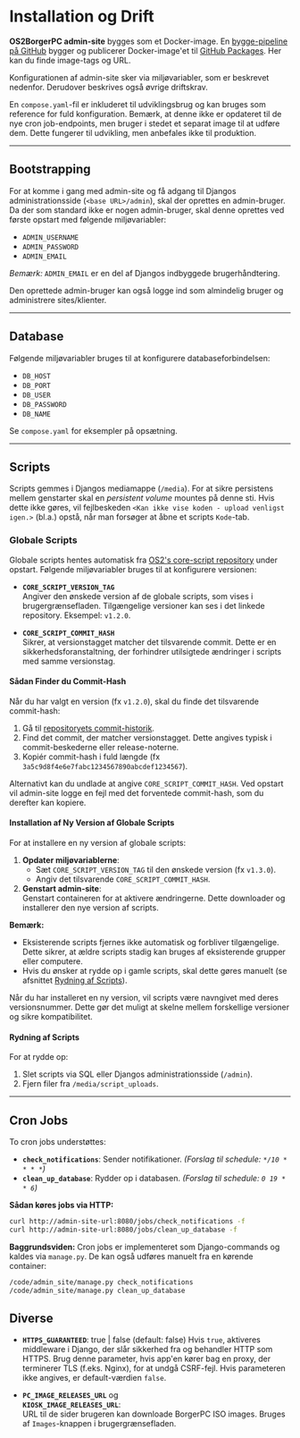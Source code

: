 # Installation og Drift

**OS2BorgerPC admin-site** bygges som et Docker-image. En [bygge-pipeline på GitHub](https://github.com/OS2borgerPC/os2borgerpc-admin-site/actions/workflows/docker-image.yml) bygger og publicerer Docker-image'et til [GitHub Packages](https://github.com/orgs/OS2borgerPC/packages?repo_name=os2borgerpc-admin-site). Her kan du finde image-tags og URL.

Konfigurationen af admin-site sker via miljøvariabler, som er beskrevet nedenfor. Derudover beskrives også øvrige driftskrav.

En `compose.yaml`-fil er inkluderet til udviklingsbrug og kan bruges som reference for fuld konfiguration. Bemærk, at denne ikke er opdateret til de nye cron job-endpoints, men bruger i stedet et separat image til at udføre dem. Dette fungerer til udvikling, men anbefales ikke til produktion.

---

## Bootstrapping

For at komme i gang med admin-site og få adgang til Djangos administrationsside (`<base URL>/admin`), skal der oprettes en admin-bruger. Da der som standard ikke er nogen admin-bruger, skal denne oprettes ved første opstart med følgende miljøvariabler:

- `ADMIN_USERNAME`
- `ADMIN_PASSWORD`
- `ADMIN_EMAIL`

*Bemærk:* `ADMIN_EMAIL` er en del af Djangos indbyggede brugerhåndtering. 

Den oprettede admin-bruger kan også logge ind som almindelig bruger og administrere sites/klienter.

---

## Database

Følgende miljøvariabler bruges til at konfigurere databaseforbindelsen:

- `DB_HOST`
- `DB_PORT`
- `DB_USER`
- `DB_PASSWORD`
- `DB_NAME`

Se `compose.yaml` for eksempler på opsætning.

---

## Scripts

Scripts gemmes i Djangos mediamappe (`/media`). For at sikre persistens mellem genstarter skal en *persistent volume* mountes på denne sti. Hvis dette ikke gøres, vil fejlbeskeden `<Kan ikke vise koden - upload venligst igen.>` (bl.a.) opstå, når man forsøger at åbne et scripts `Kode`-tab.

### Globale Scripts

Globale scripts hentes automatisk fra [OS2's core-script repository](https://github.com/OS2borgerPC/os2borgerpc-core-scripts) under opstart. Følgende miljøvariabler bruges til at konfigurere versionen:

- **`CORE_SCRIPT_VERSION_TAG`**  
  Angiver den ønskede version af de globale scripts, som vises i brugergrænsefladen. Tilgængelige versioner kan ses i det linkede repository. Eksempel: `v1.2.0`.

- **`CORE_SCRIPT_COMMIT_HASH`**  
  Sikrer, at versionstagget matcher det tilsvarende commit. Dette er en sikkerhedsforanstaltning, der forhindrer utilsigtede ændringer i scripts med samme versionstag.  

#### Sådan Finder du Commit-Hash
Når du har valgt en version (fx `v1.2.0`), skal du finde det tilsvarende commit-hash:  
1. Gå til [repositoryets commit-historik](https://github.com/OS2borgerPC/os2borgerpc-core-scripts/commits/main).  
2. Find det commit, der matcher versionstagget. Dette angives typisk i commit-beskederne eller release-noterne.  
3. Kopiér commit-hash i fuld længde (fx `3a5c9d8f4e6e7fabc1234567890abcdef1234567`).  

Alternativt kan du undlade at angive `CORE_SCRIPT_COMMIT_HASH`. Ved opstart vil admin-site logge en fejl med det forventede commit-hash, som du derefter kan kopiere.

#### Installation af Ny Version af Globale Scripts

For at installere en ny version af globale scripts:  
1. **Opdater miljøvariablerne**:  
   - Sæt `CORE_SCRIPT_VERSION_TAG` til den ønskede version (fx `v1.3.0`).  
   - Angiv det tilsvarende `CORE_SCRIPT_COMMIT_HASH`.  
2. **Genstart admin-site**:  
   Genstart containeren for at aktivere ændringerne. Dette downloader og installerer den nye version af scripts.

**Bemærk:**  
- Eksisterende scripts fjernes ikke automatisk og forbliver tilgængelige. Dette sikrer, at ældre scripts stadig kan bruges af eksisterende grupper eller computere.  
- Hvis du ønsker at rydde op i gamle scripts, skal dette gøres manuelt (se afsnittet [Rydning af Scripts](#cleanup-scripts)).  

Når du har installeret en ny version, vil scripts være navngivet med deres versionsnummer. Dette gør det muligt at skelne mellem forskellige versioner og sikre kompatibilitet.  

#### <a name="cleanup-scripts"></a>  Rydning af Scripts

For at rydde op:
1. Slet scripts via SQL eller Djangos administrationsside (`/admin`).
2. Fjern filer fra `/media/script_uploads`.

---

## Cron Jobs

To cron jobs understøttes:

- **`check_notifications`**: Sender notifikationer. *(Forslag til schedule: `*/10 * * * *`)*
- **`clean_up_database`**: Rydder op i databasen. *(Forslag til schedule: `0 19 * * 6`)*

**Sådan køres jobs via HTTP:**
```bash
curl http://admin-site-url:8080/jobs/check_notifications -f
curl http://admin-site-url:8080/jobs/clean_up_database -f
```

**Baggrundsviden:** Cron jobs er implementeret som Django-commands og kaldes via `manage.py`. De kan også udføres manuelt fra en kørende container:
```bash
/code/admin_site/manage.py check_notifications
/code/admin_site/manage.py clean_up_database
```

## Diverse
- **`HTTPS_GUARANTEED`**: true | false (default: false)
Hvis `true`, aktiveres middleware i Django, der slår sikkerhed fra og behandler HTTP som HTTPS. Brug denne parameter, hvis app'en kører bag en proxy, der terminerer TLS (f.eks. Nginx), for at undgå CSRF-fejl.
Hvis parameteren ikke angives, er default-værdien `false`.

- **`PC_IMAGE_RELEASES_URL`** og\
  **`KIOSK_IMAGE_RELEASES_URL`**:\
URL til de sider brugeren kan downloade BorgerPC ISO images. Bruges af `Images`-knappen i brugergrænsefladen.
